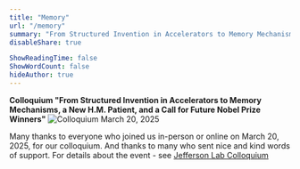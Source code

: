```yaml
---
title: "Memory"
url: "/memory"
summary: "From Structured Invention in Accelerators to Memory Mechanisms, a New H.M. Patient, and a Call for Future Nobel Prize Winners - colloquium"
disableShare: true

ShowReadingTime: false
ShowWordCount: false
hideAuthor: true
---
```


**Colloquium "From Structured Invention in Accelerators to Memory Mechanisms, a New H.M. Patient, and a Call for Future Nobel Prize Winners"**
![Colloquium March 20, 2025](images/colloquium-march-20-2025.png)


Many thanks to everyone who joined us in-person or online on March 20, 2025, for our colloquium. And thanks to many who sent nice and kind words of support. For details about the event - see [Jefferson Lab Colloquium](https://www.jlab.org/conference/colloquium-seryi-seraia)
